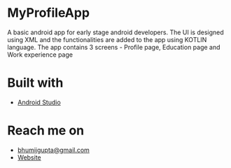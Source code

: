 # MyProfileApp
A basic android app for early stage android developers.
The UI is designed using XML and the functionalities are added to the app using KOTLIN language.
The app contains 3 screens - Profile page, Education page and Work experience page

# Built with
- [Android Studio](https://developer.android.com/studio/)

# Reach me on
- bhumijgupta@gmail.com
- [Website](www.bhumijgupta.me)
